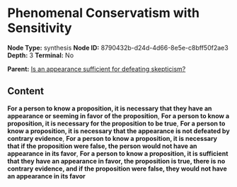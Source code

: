# Phenomenal Conservatism with Sensitivity

**Node Type:** synthesis
**Node ID:** 8790432b-d24d-4d66-8e5e-c8bff50f2ae3
**Depth:** 3
**Terminal:** No

**Parent:** [Is an appearance sufficient for defeating skepticism?](is-an-appearance-sufficient-for-defeating-skepticism.md)

## Content

**For a person to know a proposition, it is necessary that they have an appearance or seeming in favor of the proposition**, **For a person to know a proposition, it is necessary for the proposition to be true**, **For a person to know a proposition, it is necessary that the appearance is not defeated by contrary evidence**, **For a person to know a proposition, it is necessary that if the proposition were false, the person would not have an appearance in its favor**, **For a person to know a proposition, it is sufficient that they have an appearance in favor, the proposition is true, there is no contrary evidence, and if the proposition were false, they would not have an appearance in its favor**
